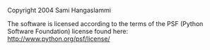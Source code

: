 Copyright 2004 Sami Hangaslammi

The software is licensed according to the terms of the PSF (Python Software Foundation) license found here: http://www.python.org/psf/license/